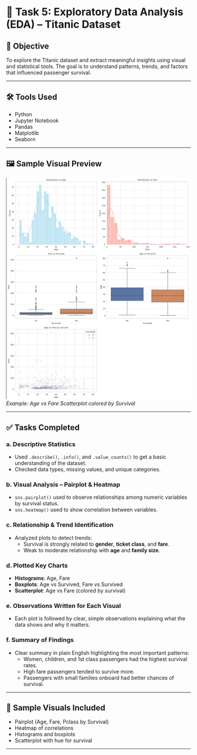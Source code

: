 # 🧪 Task 5: Exploratory Data Analysis (EDA) – Titanic Dataset

## 📌 Objective
To explore the Titanic dataset and extract meaningful insights using visual and statistical tools. The goal is to understand patterns, trends, and factors that influenced passenger survival.

---

## 🛠️ Tools Used
- Python
- Jupyter Notebook
- Pandas
- Matplotlib
- Seaborn

---

## 🖼️ Sample Visual Preview

![Titanic EDA Preview](titanic_eda_overview.png)
*Example: Age vs Fare Scatterplot colored by Survival*

---

## ✅ Tasks Completed

### a. Descriptive Statistics
- Used `.describe()`, `.info()`, and `.value_counts()` to get a basic understanding of the dataset.
- Checked data types, missing values, and unique categories.

### b. Visual Analysis – Pairplot & Heatmap
- `sns.pairplot()` used to observe relationships among numeric variables by survival status.
- `sns.heatmap()` used to show correlation between variables.

### c. Relationship & Trend Identification
- Analyzed plots to detect trends:
  - Survival is strongly related to **gender**, **ticket class**, and **fare**.
  - Weak to moderate relationship with **age** and **family size**.

### d. Plotted Key Charts
- **Histograms**: Age, Fare
- **Boxplots**: Age vs Survived, Fare vs Survived
- **Scatterplot**: Age vs Fare (colored by survival)

### e. Observations Written for Each Visual
- Each plot is followed by clear, simple observations explaining what the data shows and why it matters.

### f. Summary of Findings
- Clear summary in plain English highlighting the most important patterns:
  - Women, children, and 1st class passengers had the highest survival rates.
  - High fare passengers tended to survive more.
  - Passengers with small families onboard had better chances of survival.

---

## 👀 Sample Visuals Included
- Pairplot (Age, Fare, Pclass by Survival)
- Heatmap of correlations
- Histograms and boxplots
- Scatterplot with hue for survival

---

